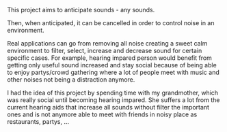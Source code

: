 This project aims to anticipate sounds - any sounds.

Then, when anticipated, it can be cancelled in order to control noise in an environment.

Real applications can go from removing all noise creating a sweet calm environment to filter, select, increase and decrease sound for certain specific cases. For example, hearing impared person would benefit from getting only useful sound increased and stay social because of being able to enjoy partys/crowd gathering where a lot of people meet with music and other noises not being a distraction anymore.

I had the idea of this project by spending time with my grandmother, which was really social until becoming hearing impared. She suffers a lot from the current hearing aids that increase all sounds without filter the important ones and is not anymore able to meet with friends in noisy place as restaurants, partys, ...
